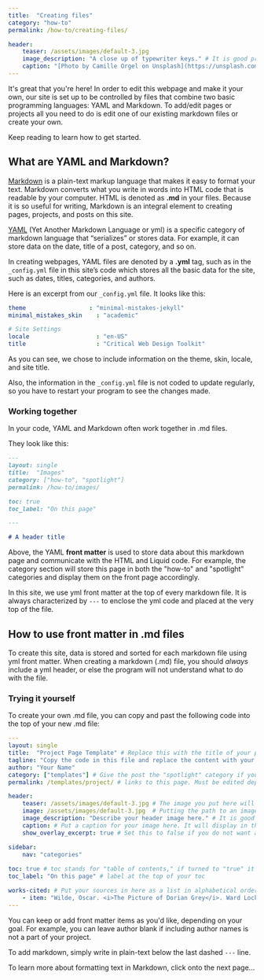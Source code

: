 ```yaml
---
title:  "Creating files"
category: "how-to"
permalink: /how-to/creating-files/

header:
    teaser: /assets/images/default-3.jpg
    image_description: "A close up of typewriter keys." # It is good practice to include an image desription as alt text.
    caption: "[Photo by Camille Orgel on Unsplash](https://unsplash.com/@cam_bam)" # Put a caption for your image here. It will display in the bottom right corner of the image.
---
```


It's great that you're here! In order to edit this webpage and make it your own, our site is set up to be controlled by files that combine two basic programming languages: YAML and Markdown. To add/edit pages or projects all you need to do is edit one of our existing markdown files or create your own. 

Keep reading to learn how to get started. 

## What are YAML and Markdown?

[Markdown](https://www.markdownguide.org/) is a plain-text markup language that makes it easy to format your text. Markdown converts what you write in words into HTML code that is readable by your computer. HTML is denoted as **.md** in your files. Because it is so useful for writing, Markdown is an integral element to creating pages, projects, and posts on this site.  


[YAML](https://www.cloudbees.com/blog/yaml-tutorial-everything-you-need-get-started) (Yet Another Markdown Language or yml) is a specific category of markdown language that “serializes” or stores data. For example, it can store data on the date, title of a post, category, and so on. 

In creating webpages, YAML files are denoted by a **.yml** tag, such as in the `_config.yml` file in this site’s code which stores all the basic data for the site, such as dates, titles, categories, and authors. 

Here is an excerpt from our `_config.yml` file. It looks like this: 

```yaml
theme                  : "minimal-mistakes-jekyll"
minimal_mistakes_skin    : "academic" 

# Site Settings
locale                   : "en-US"
title                    : "Critical Web Design Toolkit"
```

As you can see, we chose to include information on the theme, skin, locale, and site title.

Also, the information in the `_config.yml` file is not coded to update regularly, so you have to restart your program to see the changes made. 

### Working together

In your code, YAML and Markdown often work together in .md files. 

They look like this:

```markdown 
---
layout: single
title:  "Images"
category: ["how-to", "spotlight"]
permalink: /how-to/images/

toc: true
toc_label: "On this page"

---

# A header title

```

Above, the YAML **front matter** is used to store data about this markdown page and communicate with the HTML and Liquid code. For example, the category section will store this page in both the "how-to" and "spotlight" categories and display them on the front page accordingly.   

In this site, we use yml front matter at the top of every markdown file. It is always characterized by `---` to enclose the yml code and placed at the very top of the file.  

## How to use front matter in .md files

To create this site, data is stored and sorted for each markdown file using yml front matter. When creating a markdown (.md) file, you should *always* include a yml header, or else the program will not understand what to do with the file.  

### Trying it yourself

To create your own .md file, you can copy and past the following code into the top of your new .md file:

```yaml
---
layout: single
title:  "Project Page Template" # Replace this with the title of your project.
tagline: "Copy the code in this file and replace the content with your own." # Add your own tagline or leave this line empty.
author: "Your Name"
category: ["templates"] # Give the post the "spotlight" category if you want it to appear in a large box on the homepage, or give it a category that matches one in _data/content.yml .
permalink: /templates/project/ # links to this page. Must be edited depending on page title.

header:
    teaser: /assets/images/default-3.jpg # The image you put here will appear as a teaser on the site's homepage.
    image: /assets/images/default-3.jpg  # Putting the path to an image here will add a header image.
    image_description: "Describe your header image here." # It is good practice to include an image desription as alt text.
    caption: # Put a caption for your image here. It will display in the bottom right corner of the image. This is a good place to give credit to the photographer or source.
    show_overlay_excerpt: true # Set this to false if you do not want a tagline or excerpt to appear in your page header.

sidebar:
    nav: "categories"
    
toc: true # toc stands for "table of contents," if turned to "true" it automatically generates a table of contents based on your markdown headings, either h1 #, h2 ##, or h3 ### 
toc_label: "On this page" # label at the top of your toc

works-cited: # Put your sources in here as a list in alphabetical order, each item should be in quotations, add italics using html tags <i></i>. The first item is an example...
    - item: "Wilde, Oscar. <i>The Picture of Dorian Grey</i>. Ward Lock & Co., 1891, https://en.wikisource.org/wiki/The_Picture_of_Dorian_Gray_(1891)."
---
```

You can keep or add front matter items as you'd like, depending on your goal. For example, you can leave author blank if including author names is not a part of your project. 

To add markdown, simply write in plain-text below the last dashed `---` line.

To learn more about formatting text in Markdown, click onto the next page... 
